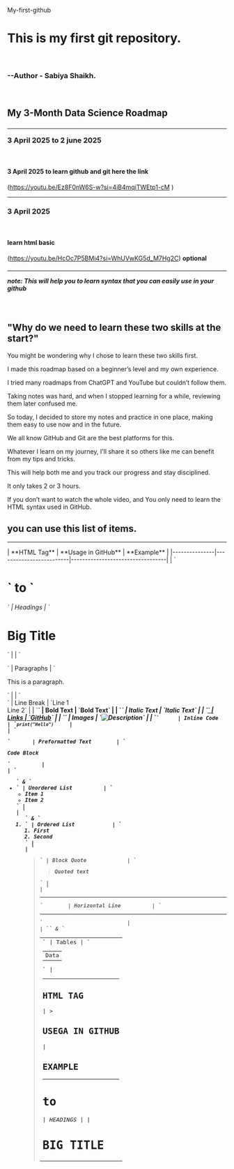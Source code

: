 My-first-github
<h1> This is my first git repository.</h1>
<br>
<h3>--Author - Sabiya Shaikh.</h3>
</br>
<h2><b> My 3-Month Data Science Roadmap  </b></h2>

<h3><hr>3 April 2025 to 2 june 2025 </hr></h3>

<br><h4> 3 April 2025 to learn github and git here the link</h4>
(https://youtu.be/Ez8F0nW6S-w?si=4iB4mqiTWEtp1-cM )
<hr> </hr>

<h3> 3 April 2025 </h3>

<b><br> <h4>learn html basic </h4></b>
(https://youtu.be/HcOc7P5BMi4?si=WhUVwKG5d_M7Hg2C) <b>optional </b>

<h5><hr> <b>note: This will  help you to learn syntax that you can easily use in your github</b></hr></h5>
<br>

<h2> "Why do we need to learn these two skills at the start?"

 </h2>
You might be wondering why I chose to learn these two skills first.

I made this roadmap based on a beginner’s level and my own experience.

I tried many roadmaps from ChatGPT and YouTube but couldn’t follow them.

Taking notes was hard, and when I stopped learning for a while, reviewing them later confused me.

So today, I decided to store my notes and practice in one place, making them easy to use now and in the future.

We all know GitHub and Git are the best platforms for this.

Whatever I learn on my journey, I’ll share it so others like me can benefit from my tips and tricks.

This will help both me and you track our progress and stay disciplined.

It only takes 2 or 3 hours.

If you don’t want to watch the whole video, and You only need to learn the HTML syntax used in GitHub.

<h2> you can use this list of items.</h2>
<hr> 
| **HTML Tag**   | **Usage in GitHub**        | **Example**                          |
|---------------|-------------------------|----------------------------------|
| `<h1>` to `<h6>` | Headings               | `<h1>Big Title</h1>`             |
| `<p>`         | Paragraphs               | `<p>This is a paragraph.</p>`    |
| `<br>`        | Line Break               | `Line 1<br>Line 2`               |
| `<strong>`    | Bold Text                | `<strong>Bold Text</strong>`     |
| `<em>`        | Italic Text              | `<em>Italic Text</em>`           |
| `<a href="">` | Links                    | `<a href="https://github.com">GitHub</a>` |
| `<img src="">` | Images                   | `<img src="image.jpg" alt="Description">` |
| `<code>`      | Inline Code              | `<code>print("Hello")</code>`    |
| `<pre>`       | Preformatted Text        | `<pre>Code Block</pre>`          |
| `<ul>` & `<li>` | Unordered List          | `<ul><li>Item 1</li><li>Item 2</li></ul>` |
| `<ol>` & `<li>` | Ordered List            | `<ol><li>First</li><li>Second</li></ol>` |
| `<blockquote>` | Block Quote             | `<blockquote>Quoted text</blockquote>` |
| `<hr>`        | Horizontal Line          | `<hr>`                           |
| `<table>` & `<tr><td>` | Tables          | `<table><tr><td>Data</td></tr></table>` |

</hr>

<hr> 
<h2>HTML TAG</h2>  |  ><h2> USEGA IN GITHUB</h2> | <h2> EXAMPLE</h2>
<hr>
<h1> to <h6>       |  HEADINGS |                  | <h1> BIG TITLE</h1>





